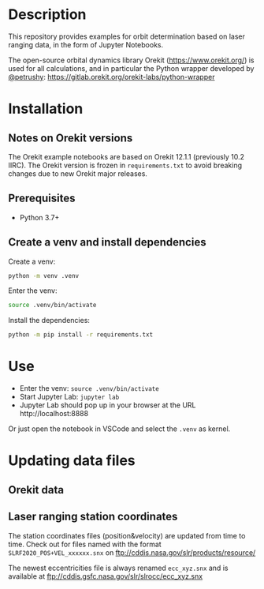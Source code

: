 # Description

This repository provides examples for orbit determination based on laser ranging data, in the form of Jupyter Notebooks.

The open-source orbital dynamics library Orekit (https://www.orekit.org/) is used for all calculations, and in particular the Python wrapper developed by [@petrushy](https://github.com/petrushy): https://gitlab.orekit.org/orekit-labs/python-wrapper

# Installation
## Notes on Orekit versions

The Orekit example notebooks are based on Orekit 12.1.1 (previously 10.2 IIRC). The Orekit version is frozen in `requirements.txt` to avoid breaking changes due to new Orekit major releases.

## Prerequisites

* Python 3.7+

## Create a venv and install dependencies

Create a venv:

```bash
python -m venv .venv
```

Enter the venv:

```bash
source .venv/bin/activate
```

Install the dependencies:

```bash
python -m pip install -r requirements.txt
```

# Use

* Enter the venv: `source .venv/bin/activate`
* Start Jupyter Lab: `jupyter lab`
* Jupyter Lab should pop up in your browser at the URL http://localhost:8888

Or just open the notebook in VSCode and select the `.venv` as kernel.

# Updating data files
## Orekit data

## Laser ranging station coordinates
The station coordinates files (position&velocity) are updated from time to time. Check out for files named with the format `SLRF2020_POS+VEL_xxxxxx.snx` on ftp://cddis.nasa.gov/slr/products/resource/

The newest eccentricities file is always renamed `ecc_xyz.snx` and is available at ftp://cddis.gsfc.nasa.gov/slr/slrocc/ecc_xyz.snx
